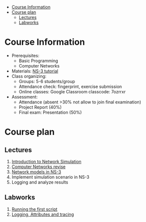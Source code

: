 - [Course Information](#course-information)
- [Course plan](#course-plan)
  - [Lectures](#lectures)
  - [Labworks](#labworks)

# Course Information
- Prerequisites:
  - Basic Programming
  - Computer Networks
- Materials: [NS-3 tutorial](https://www.nsnam.org/)
- Class organizing:
  - Groups: 5-6 students/group
  - Attendance check: fingerprint, exercise submission
  - Online classes: Google Classroom classcode: 7ozrrxr
- Assessment:
  - Attendance (absent >30% not allow to join final examination)
  - Project Report (40%)
  - Final exam: Presentation (50%)
# Course plan
## Lectures
1. [Introduction to Network Simulation](Lectures/Lecture%201.pdf)
2. [Computer Networks revise](Lectures/Lecture%202.pdf)
3. [Network models in NS-3](Lectures/Lecture%203.pdf)
4. Implement simulation scenario in NS-3
5. Logging and analyze results
## Labworks
1. [Running the first script](Labworks/Labwork1/README.md)
2. [Logging, Attributes and tracing](Labworks/Labwork2/README.md)